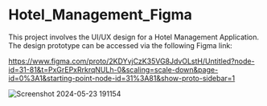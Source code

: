 # Hotel_Management_Figma

This project involves the UI/UX design for a Hotel Management Application. The design prototype can be accessed via the following Figma link:

https://www.figma.com/proto/2KDYvjCzK35VG8JdvOLstH/Untitled?node-id=31-81&t=PxGrEPxRrkrqNULh-0&scaling=scale-down&page-id=0%3A1&starting-point-node-id=31%3A81&show-proto-sidebar=1

![Screenshot 2024-05-23 191154](https://github.com/KavilaViswanathan/Hotel_Management_Figma/assets/140960627/914aa735-3347-4ba5-859a-5fc5184bcbdf)
